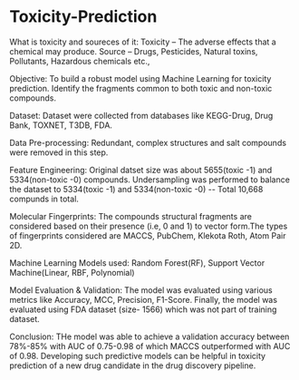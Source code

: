 # Toxicity-Prediction
What is toxicity and soureces of it:
      Toxicity – The adverse effects that a chemical may produce.
      Source – Drugs, Pesticides, Natural toxins, Pollutants, Hazardous chemicals etc.,

Objective:
      To build a robust model using Machine Learning for toxicity prediction.
      Identify the fragments common to both toxic and non-toxic compounds.
  
Dataset: 
  Dataset were collected from databases like KEGG-Drug, Drug Bank, TOXNET, T3DB, FDA. 
  
Data Pre-processing:
  Redundant, complex structures and salt compounds were removed in this step.
  
Feature Engineering:
  Original datset size was about 5655(toxic -1) and 5334(non-toxic -0) compounds.
  Undersampling was performed to balance the dataset to 5334(toxic -1) and 5334(non-toxic -0) -- Total 10,668 compunds in total.
  
Molecular Fingerprints:
  The compounds structural fragments are considered based on their presence (i.e, 0 and 1) to vector form.The types of fingerprints considered are MACCS, PubChem, Klekota Roth, Atom Pair 2D.
  
 Machine Learning Models used:
  Random Forest(RF), Support Vector Machine(Linear, RBF, Polynomial)
  
 Model Evaluation & Validation:
  The model was evaluated using various metrics like Accuracy, MCC, Precision, F1-Score. Finally, the model was evaluated using FDA dataset (size- 1566) which was not part of training dataset.
  
Conclusion:
  THe model was able to achieve a validation accuracy between 78%-85% with AUC of 0.75-0.98 of which MACCS outperformed with AUC of 0.98. Developing such predictive models can be helpful in toxicity prediction of a new drug candidate in the drug discovery pipeline.
